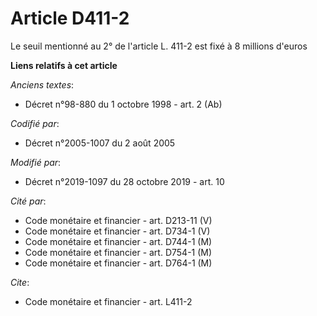 # Article D411-2

Le seuil mentionné au 2° de l'article L. 411-2 est fixé à 8 millions d'euros

**Liens relatifs à cet article**

_Anciens textes_:

  - Décret n°98-880 du 1 octobre 1998 - art. 2 (Ab)

_Codifié par_:

  - Décret n°2005-1007 du 2 août 2005

_Modifié par_:

  - Décret n°2019-1097 du 28 octobre 2019 - art. 10

_Cité par_:

  - Code monétaire et financier - art. D213-11 (V)
  - Code monétaire et financier - art. D734-1 (V)
  - Code monétaire et financier - art. D744-1 (M)
  - Code monétaire et financier - art. D754-1 (M)
  - Code monétaire et financier - art. D764-1 (M)

_Cite_:

  - Code monétaire et financier - art. L411-2
